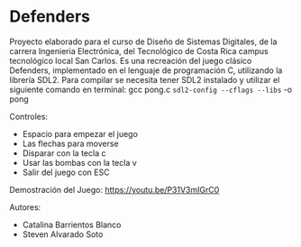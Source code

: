 # Defenders

Proyecto elaborado para el curso de Diseño de Sistemas Digitales, de la carrera Ingenieria Electrónica, del  Tecnológico de Costa Rica campus tecnológico local San Carlos.
Es una recreación del juego clásico Defenders, implementado en el lenguaje de programación C, utilizando la librería SDL2.
Para compilar se necesita tener SDL2 instalado y utilizar el siguiente comando en terminal:
	gcc pong.c `sdl2-config --cflags --libs` -o pong

Controles:
* Espacio para empezar el juego
* Las flechas para moverse
* Disparar con la tecla c
* Usar las bombas con la tecla v
* Salir del juego con ESC

Demostración del Juego:
https://youtu.be/P31V3mIGrC0

Autores:
* Catalina Barrientos Blanco
* Steven Alvarado Soto
